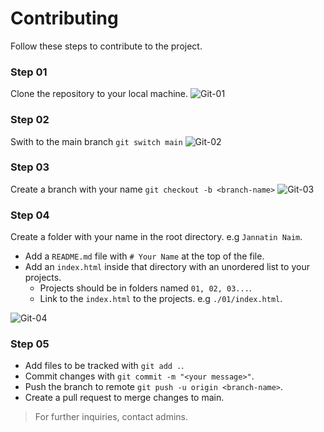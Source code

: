 # Contributing

Follow these steps to contribute to the project.

### Step 01
Clone the repository to your local machine.
![Git-01](https://user-images.githubusercontent.com/75246159/159624287-ca00e69d-95b3-4f66-a245-9ada1115b88e.png)

### Step 02
Swith to the main branch `git switch main`
![Git-02](https://user-images.githubusercontent.com/75246159/159624347-30462b9e-e54f-4547-9f6d-e26bda30ea4a.png)

### Step 03
Create a branch with your name `git checkout -b <branch-name>`
![Git-03](https://user-images.githubusercontent.com/75246159/159624363-65efb8d1-a15f-4bd9-90c8-deba2b40a383.png)

### Step 04
 Create a folder with your name in the root directory. e.g `Jannatin Naim`.
-   Add a `README.md` file with `# Your Name` at the top of the file.
-   Add an `index.html` inside that directory with an unordered list to your projects.
    -   Projects should be in folders named `01, 02, 03...`.
    -   Link to the `index.html` to the projects. e.g `./01/index.html`.


![Git-04](https://user-images.githubusercontent.com/75246159/159626707-12a47b2d-ed01-4e1c-934c-13479492ef61.png)


### Step 05
-   Add files to be tracked with `git add .`.
-   Commit changes with `git commit -m "<your message>"`.
-   Push the branch to remote `git push -u origin <branch-name>`.
-   Create a pull request to merge changes to main.


> For further inquiries, contact admins.
